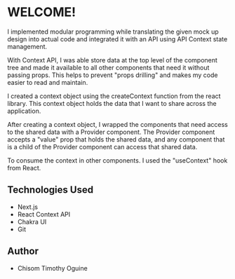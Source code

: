 # WELCOME! 

I implemented modular programming while translating the given mock up design into actual code and integrated it with an API using API Context state management.

With Context API, I was able store data at the top level of the component tree and made it available to all other components that need it without passing props. This helps to prevent "props drilling" and makes my code easier to read and maintain.

I created a context object using the createContext function from the react library. This context object holds the data that I want to share across the application.

After creating a context object, I wrapped the components that need access to the shared data with a Provider component. The Provider component accepts a "value" prop that holds the shared data, and any component that is a child of the Provider component can access that shared data.

To consume the context in other components. I used the "useContext" hook from React.

## Technologies Used

- Next.js
- React Context API
- Chakra UI
- Git

## Author

- Chisom Timothy Oguine
